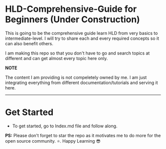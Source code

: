 # HLD-Comprehensive-Guide for Beginners (Under Construction)

This is going to be the comprehensive guide learn HLD from very basics to intermediate-level. I will try to share each and every required concepts so it can also benefit others.

I am making this repo so that you don't have to go and search topics at different and can get almost every topic here only.

**NOTE**

The content I am providing is not compeletely owned by me. I am just integrating everything from different documentation/tutorials and serving it here.

---

# Get Started

- To get started, go to Index.md file and follow along.


**PS\:** Please don't forget to star the repo as it motivates me to do more for the open source community. :star:. Happy Learning :sunglasses:
